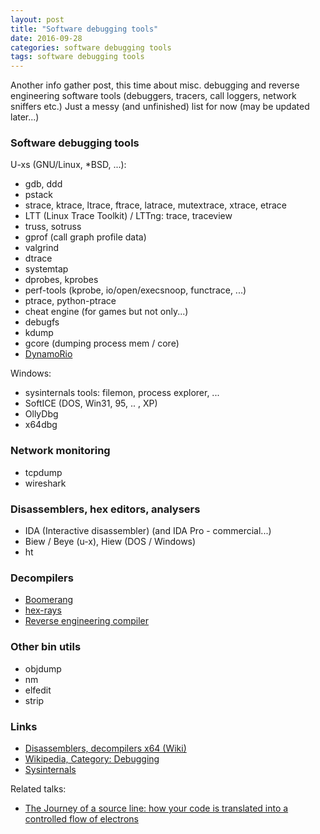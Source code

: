```yaml
---
layout: post
title: "Software debugging tools"
date: 2016-09-28
categories: software debugging tools
tags: software debugging tools
---
```

Another info gather post, this time about misc. debugging and reverse engineering
software tools (debuggers, tracers, call loggers, network sniffers etc.)
Just a messy (and unfinished) list for now (may be updated later...)

### Software debugging tools

U-xs (GNU/Linux, *BSD, ...):

- gdb, ddd
- pstack
- strace, ktrace, ltrace, ftrace, latrace, mutextrace, xtrace, etrace
- LTT (Linux Trace Toolkit) / LTTng: trace, traceview
- truss, sotruss
- gprof (call graph profile data)
- valgrind
- dtrace
- systemtap
- dprobes, kprobes
- perf-tools (kprobe, io/open/execsnoop, functrace, ...)
- ptrace, python-ptrace
- cheat engine (for games but not only...)
- debugfs
- kdump
- gcore (dumping process mem / core)
- [DynamoRio][dynamorio]

Windows:

- sysinternals tools: filemon, process explorer, ...
- SoftICE (DOS, Win31, 95, .. , XP)
- OllyDbg
- x64dbg

### Network monitoring
- tcpdump
- wireshark

### Disassemblers, hex editors, analysers
- IDA (Interactive disassembler) (and IDA Pro - commercial...)
- Biew / Beye (u-x), Hiew (DOS / Windows)
- ht

### Decompilers
- [Boomerang][5.1.]
- [hex-rays][5.2.]
- [Reverse engineering compiler][5.3.]

### Other bin utils
- objdump
- nm
- elfedit
- strip

### Links
- [Disassemblers, decompilers x64 (Wiki)][1.]
- [Wikipedia, Category: Debugging][2.]
- [Sysinternals][6.]

Related talks:
- [The Journey of a source line: how your code is translated into a controlled flow of electrons][anowak_talk_cern]


[1.]: https://en.wikibooks.org/wiki/X86_Disassembly/Disassemblers_and_Decompilers
[2.]: https://en.wikipedia.org/wiki/Category:Debugging
[6.]: https://technet.microsoft.com/en-us/sysinternals/bb545021.aspx

[5.1.]: http://boomerang.sourceforge.net/
[5.2.]: https://www.hex-rays.com/products/decompiler/
[5.3.]: http://www.backerstreet.com/rec/rec.htm

[dynamorio]: http://dynamorio.org/
[anowak_talk_cern]: https://mediastream.cern.ch/MediaArchive/Video/Public2/weblecture-player/index.html?year=2018&lecture=668207&ftime=00:00:05#

